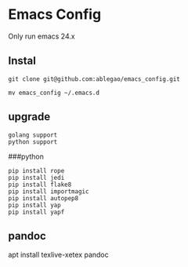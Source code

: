 # Emacs Config
Only run emacs 24.x


## Instal
	
	git clone git@github.com:ablegao/emacs_config.git

	mv emacs_config ~/.emacs.d 

## upgrade 

	golang support
	python support
	


###python 

	pip install rope
	pip install jedi
	pip install flake8
	pip install importmagic
	pip install autopep8
	pip install yap
	pip install yapf


## pandoc
apt install texlive-xetex pandoc
